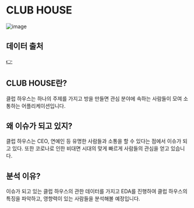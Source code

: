 # CLUB HOUSE
![image](https://user-images.githubusercontent.com/55734436/116897702-8a355e00-ac70-11eb-96d3-0c66924f3441.png)

## 데이터 출처
[:point_right:](https://www.kaggle.com/johntukey/clubhouse-dataset)

## CLUB HOUSE란?
클럽 하우스는 하나의 주제를 가지고 방을 만들면 관심 분야에 속하는 사람들이 모여 소통하는 어플리케이션입니다.

## 왜 이슈가 되고 있지?
클럽 하우스는 CEO, 연예인 등 유명한 사람들과 소통을 할 수 있다는 점에서 이슈가 되고 있다. 또한 코로나로 인한 비대면 시대의 맞게 빠르게 사람들의 관심을 얻고 있습니다.

## 분석 이유?
이슈가 되고 있는 클럽 하우스의 관한 데이터를 가지고 EDA를 진행하여 클럽 하우스의 특징을 파악하고, 영향력이 있는 사람들을 분석해볼 예정입니다.

